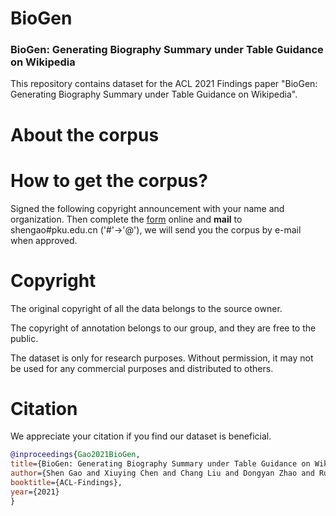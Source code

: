 # BioGen

### BioGen: Generating Biography Summary under Table Guidance on Wikipedia

This repository contains dataset for the ACL 2021 Findings paper "BioGen: Generating Biography Summary under Table Guidance on Wikipedia". 

# About the corpus


# How to get the corpus?
Signed the following copyright announcement with your name and organization. Then complete the [form]() online and **mail** to shengao#pku.edu.cn ('#'->'@'), we will send you the corpus by e-mail when approved.

# Copyright
The original copyright of all the data belongs to the source owner.

The copyright of annotation belongs to our group, and they are free to the public.

The dataset is only for research purposes. Without permission, it may not be used for any commercial purposes and distributed to others.

# Citation
We appreciate your citation if you find our dataset is beneficial.

```bibtex
@inproceedings{Gao2021BioGen,
title={BioGen: Generating Biography Summary under Table Guidance on Wikipedia},
author={Shen Gao and Xiuying Chen and Chang Liu and Dongyan Zhao and Rui Yan},
booktitle={ACL-Findings},
year={2021}
}
```
